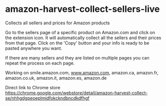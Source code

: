 # amazon-harvest-collect-sellers-live
Collects all sellers and prices for Amazon products

Go to the sellers page of a specific product on Amazon.com and click on the extension icon. 
It will automatically collect all the sellers and their prices from that page. 
Click on the 'Copy' button and your info is ready to be pasted anywhere you want.

If there are many sellers and they are listed on multiple pages you can repeat the process on each page. 

Working on smile.amazon.com, www.amazon.com, amazon.ca, amazon.fr, amazon.co.uk, amazon.it, amazon.es, amazon.de

Direct link to Chrome store https://chrome.google.com/webstore/detail/amazon-harvest-collect-se/nhhgdgpeoeplmidfokckndbncdkdfhgf


